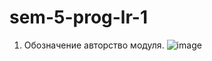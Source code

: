 # sem-5-prog-lr-1

1. Обозначение авторство модуля.
![image](https://github.com/user-attachments/assets/c188a4ab-85d3-4a57-8f88-6fa8bf6c0d01)
